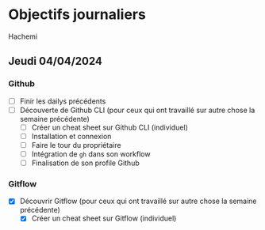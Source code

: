 # Objectifs journaliers

Hachemi

## Jeudi 04/04/2024

### Github

- [ ] Finir les dailys précédents
- [ ] Découverte de Github CLI (pour ceux qui ont travaillé sur autre chose la semaine précédente)
  - [ ] Créer un cheat sheet sur Github CLI (individuel)
  - [ ] Installation et connexion
  - [ ] Faire le tour du propriétaire
  - [ ] Intégration de `gh` dans son workflow
  - [ ] Finalisation de son profile Github

### Gitflow

- [x] Découvrir Gitflow (pour ceux qui ont travaillé sur autre chose la semaine précédente)
  - [x] Créer un cheat sheet sur Gitflow (individuel)
